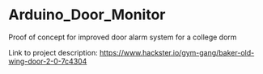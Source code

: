 # Arduino_Door_Monitor
Proof of concept for improved door alarm system for a college dorm

Link to project description: https://www.hackster.io/gym-gang/baker-old-wing-door-2-0-7c4304
